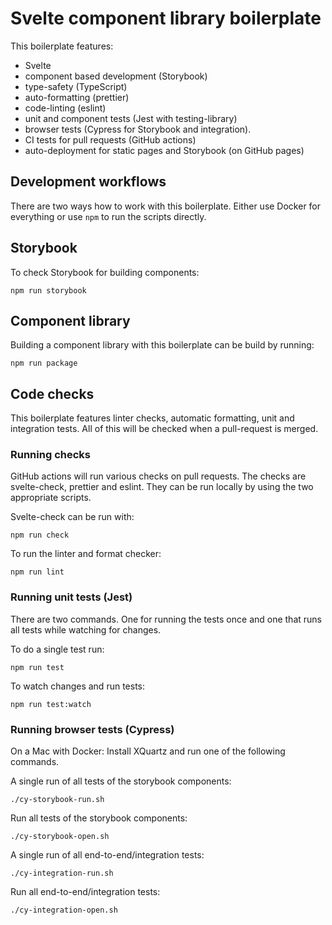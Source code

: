 # Svelte component library boilerplate

This boilerplate features:

- Svelte
- component based development (Storybook)
- type-safety (TypeScript)
- auto-formatting (prettier)
- code-linting (eslint)
- unit and component tests (Jest with testing-library)
- browser tests (Cypress for Storybook and integration).
- CI tests for pull requests (GitHub actions)
- auto-deployment for static pages and Storybook (on GitHub pages)

## Development workflows

There are two ways how to work with this boilerplate. Either use Docker for everything or use `npm` to run the scripts directly.

## Storybook

To check Storybook for building components:

```
npm run storybook
```

## Component library

Building a component library with this boilerplate can be build by running:

```
npm run package
```

## Code checks

This boilerplate features linter checks, automatic formatting, unit and integration tests. All of this will be checked when a pull-request is merged.

### Running checks

GitHub actions will run various checks on pull requests. The checks are svelte-check, prettier and eslint. They can be run locally by using the two appropriate scripts.

Svelte-check can be run with:

```
npm run check
```

To run the linter and format checker:

```
npm run lint
```

### Running unit tests (Jest)

There are two commands. One for running the tests once and one that runs all tests while watching for changes.

To do a single test run:

```
npm run test
```

To watch changes and run tests:

```
npm run test:watch
```

### Running browser tests (Cypress)

On a Mac with Docker: Install XQuartz and run one of the following commands.

A single run of all tests of the storybook components:

```
./cy-storybook-run.sh
```

Run all tests of the storybook components:

```
./cy-storybook-open.sh
```

A single run of all end-to-end/integration tests:

```
./cy-integration-run.sh
```

Run all end-to-end/integration tests:

```
./cy-integration-open.sh
```
